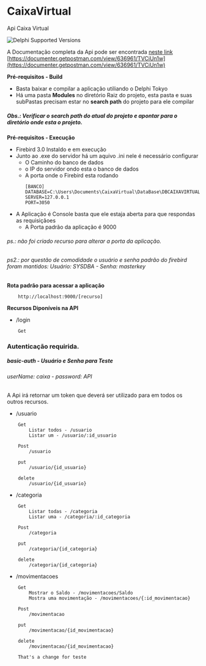 # CaixaVirtual

Api Caixa Virtual

![Delphi Supported Versions](https://img.shields.io/badge/Delphi%20Supported%20Versions-Tokyo-blue.svg)

A Documentação completa da Api pode ser encontrada [neste link](https://documenter.getpostman.com/view/636961/TVCiUn1w) [https://documenter.getpostman.com/view/636961/TVCiUn1w](https://documenter.getpostman.com/view/636961/TVCiUn1w)

**Pré-requisitos - Build**

-   Basta baixar e compilar a aplicação utiliando o Delphi Tokyo
-   Há uma pasta **Modules** no diretório Raiz do projeto, esta pasta e suas subPastas precisam estar no **search path** do projeto para ele compilar

##### Obs.: Verificar o search path do atual do projeto e apontar para o diretório onde esta o projeto.

**Pré-requisitos - Execução**

-   Firebird 3.0 Instaldo e em execução
-   Junto ao .exe do servidor há um aquivo .ini nele é necessário configurar
    -   O Caminho do banco de dados
    -   o IP do servidor ondo esta o banco de dados
    -   A porta onde o Firebird esta rodando
        ```
        [BANCO]
        DATABASE=C:\Users\Documents\CaixaVirtual\DataBase\DBCAIXAVIRTUAL.FDB
        SERVER=127.0.0.1
        PORT=3050
        ```
-   A Aplicação é Console basta que ele estaja aberta para que respondas as requisiçãoes
    -   A Porta padrão da aplicação é 9000

###### ps.: não foi criado recurso para alterar a porta da aplicação.

###### ps2.: por questão de comodidade o usuário e senha padrão do firebird foram mantidos: Usuário: SYSDBA - Senha: masterkey

**Rota padrão para acessar a aplicação**

```
    http://localhost:9000/[recurso]
```

**Recursos Diponíveis na API**

-   /login

```
    Get
```

### Autenticação requirida.

##### basic-auth - Usuário e Senha para Teste

###### userName: caixa - password: API

A Api irá retornar um token que deverá ser utilizado para em todos os outros recursos.

-   /usuario

```
    Get
        Listar todos - /usuario
        Listar um - /usuario/:id_usuario
```

```
    Post
        /usuario
```

```
    put
        /usuario/{id_usuario}
```

```
    delete
        /usuario/{id_usuario}
```

-   /categoria

```
    Get
        Listar todas - /categoria
        Listar uma - /categoria/:id_categoria
```

```
    Post
        /categoria
```

```
    put
        /categoria/{id_categoria}
```

```
    delete
        /categoria/{id_categoria}
```

-   /movimentacoes

```
    Get
        Mostrar o Saldo - /movimentacoes/Saldo
        Mostra uma movimentação - /movimentacoes/{:id_movimentacao}
```

```
    Post
        /movimentacao
```

```
    put
        /movimentacao/{id_movimentacao}
```

```
    delete
        /movimentacao/{id_movimentacao}
```

```
    That's a change for teste
```
